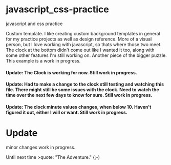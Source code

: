 # javascript_css-practice
javascript and css practice

Custom template. I like creating custom background templates in general for my practice projects
as well as design reference. More of a visual person, but I love working with javascript, so thats 
where those two meet. The clock at the bottom didn't come out like I wanted it too, along with some 
other features I'm still working on. Another piece of the bigger puzzle. This example is a work in 
progress. 

#### Update: The Clock is working for now. Still work in progress.

#### Update: Had to make a change to the clock still testing and watching this file. There might still be some issues with the clock. Need to watch the time over the next few days to know for sure. Still work in progress.

#### Update: The clock minute values changes, when below 10. Haven't figured it out, either I will or want. Still work in progress.

# Update
minor changes work in progress.

Until next time >quote: "The Adventure." {;-)
